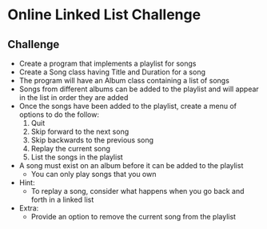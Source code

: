 # Online Linked List Challenge

## Challenge

- Create a program that implements a playlist for songs
- Create a Song class having Title and Duration for a song
- The program will have an Album class containing a list of songs
- Songs from different albums can be added to the playlist and will appear in the list in order they are added
- Once the songs have been added to the playlist, create a menu of options to do the follow:
    1. Quit
    2. Skip forward to the next song
    3. Skip backwards to the previous song
    4. Replay the current song
    5. List the songs in the playlist
- A song must exist on an album before it can be added to the playlist
    - You can only play songs that you own
- Hint:
    - To replay a song, consider what happens when you go back and forth in a linked list
- Extra:
    - Provide an option to remove the current song from the playlist